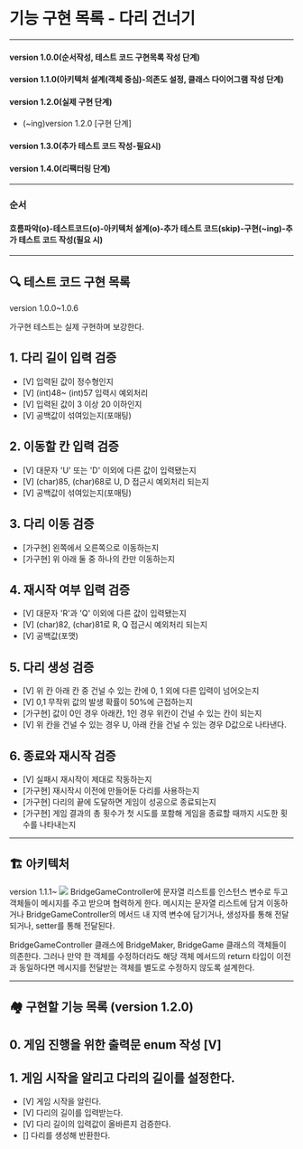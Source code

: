 # 기능 구현 목록 - 다리 건너기

---

#### version 1.0.0(순서작성, 테스트 코드 구현목록 작성 단계)
#### version 1.1.0(아키텍처 설계(객체 중심)-의존도 설정, 클래스 다이어그램 작성 단계)
#### version 1.2.0(실제 구현 단계)
* (~ing)version 1.2.0 [구현 단계]
#### version 1.3.0(추가 테스트 코드 작성-필요시)
#### version 1.4.0(리팩터링 단계)

---
### 순서
#### 흐름파악(o)-테스트코드(o)-아키텍처 설계(o)-추가 테스트 코드(skip)-구현(~ing)-추가 테스트 코드 작성(필요 시)

---

## 🔍 테스트 코드 구현 목록
version 1.0.0~1.0.6

가구현 테스트는 실제 구현하며 보강한다.


## 1. 다리 길이 입력 검증
- [V] 입력된 값이 정수형인지
- [V] (int)48~ (int)57 입력시 예외처리
- [V] 입력된 값이 3 이상 20 이하인지
- [V] 공백값이 섞여있는지(포매팅)

## 2. 이동할 칸 입력 검증
- [V] 대문자 'U' 또는 'D' 이외에 다른 값이 입력됐는지
- [V] (char)85, (char)68로 U, D 접근시 예외처리 되는지
- [V] 공백값이 섞여있는지(포매팅)

## 3. 다리 이동 검증
- [가구현] 왼쪽에서 오른쪽으로 이동하는지 
- [가구현] 위 아래 둘 중 하나의 칸만 이동하는지

## 4. 재시작 여부 입력 검증
- [V] 대문자 'R'과 'Q' 이외에 다른 값이 입력됐는지
- [V] (char)82, (char)81로 R, Q 접근시 예외처리 되는지 
- [V] 공백값(포맷)

## 5. 다리 생성 검증
- [V] 위 칸 아래 칸 중 건널 수 있는 칸에 0, 1 외에 다른 입력이 넘어오는지
- [V] 0,1 무작위 값의 발생 확률이 50%에 근접하는지
- [가구현] 값이 0인 경우 아래칸, 1인 경우 위칸이 건널 수 있는 칸이 되는지 
- [V] 위 칸을 건널 수 있는 경우 U, 아래 칸을 건널 수 있는 경우 D값으로 나타낸다.

## 6. 종료와 재시작 검증
- [V] 실패시 재시작이 제대로 작동하는지
- [가구현] 재시작시 이전에 만들어둔 다리를 사용하는지
- [가구현] 다리의 끝에 도달하면 게임이 성공으로 종료되는지
- [가구현] 게임 결과의 총 횟수가 첫 시도를 포함해 게임을 종료할 때까지 시도한 횟수를 나타내는지

---

## 🏗 아키텍처
version 1.1.1~
![](/Users/shannon/Documents/wootecho/fourth/first.png)
BridgeGameController에 문자열 리스트를 인스턴스 변수로 두고 객체들이 메시지를 주고 받으며 협력하게 한다.
메시지는 문자열 리스트에 담겨 이동하거나 BridgeGameController의 메서드 내 지역 변수에 담기거나, 생성자를
통해 전달되거나, setter를 통해 전달된다.

BridgeGameController 클래스에 BridgeMaker, BridgeGame 클래스의 객체들이 의존한다. 
그러나 만약 한 객체를 수정하더라도 해당 객체 메서드의 return 타입이 이전과 동일하다면 메시지를 전달받는 
객체를 별도로 수정하지 않도록 설계한다.

--- 

## 🏘️ 구현할 기능 목록 (version 1.2.0)

## 0. 게임 진행을 위한 출력문 enum 작성 [V]

## 1. 게임 시작을 알리고 다리의 길이를 설정한다.
- [V] 게임 시작을 알린다.
- [V] 다리의 길이를 입력받는다.
- [V] 다리 길이의 입력값이 올바른지 검증한다.
- [] 다리를 생성해 반환한다.